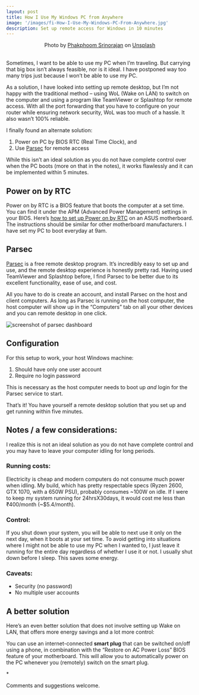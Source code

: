 ```yaml
---
layout: post
title: How I Use My Windows PC from Anywhere
image: '/images/fi-How-I-Use-My-Windows-PC-From-Anywhere.jpg'
description: Set up remote access for Windows in 10 minutes
---
```

<center>Photo by <a href="https://unsplash.com/@bukphak?utm_content=creditCopyText&utm_medium=referral&utm_source=unsplash">Phakphoom Srinorajan</a> on <a href="https://unsplash.com/photos/a-laptop-computer-sitting-on-top-of-a-table-TH5ZB2N2z7w?utm_content=creditCopyText&utm_medium=referral&utm_source=unsplash">Unsplash</a></center><br>

<p>Sometimes, I want to be able to use my PC when I’m traveling. But carrying that big box  isn’t always feasible, nor is it ideal. I have postponed way too many trips just because I won’t be able to use my PC.</p>



<p>As a solution, I have looked into setting up remote desktop, but I’m not happy with the traditional method – using WoL (Wake on LAN) to switch on the computer and using a program like TeamViewer or Splashtop for remote access. With all the port forwarding that you have to configure on your router while ensuring network security, WoL was too much of a hassle. It also wasn’t 100% reliable.</p>



<p>I finally found an alternate solution:</p>



<ol><li>Power on PC by BIOS RTC (Real Time Clock), and</li><li>Use <a href="https://parsec.app/">Parsec</a> for remote access</li></ol>



<p>While this isn’t an ideal solution as you do not have complete control over when the PC boots (more on that in the notes), it works flawlessly and it can be implemented within 5 minutes.</p>



<h2 class="has-large-font-size">Power on by RTC</h2>



<p>Power on by RTC is a BIOS feature that boots the computer at a set time. You can find it under the APM (Advanced Power Management) settings in your BIOS. Here’s <a href="https://www.asus.com/support/FAQ/1043640">how to set up Power on by RTC</a> on an ASUS motherboard. The instructions should be similar for other motherboard manufacturers. I have set my PC to boot everyday at 9am.</p>



<h2 class="has-large-font-size">Parsec</h2>



<p><a href="https://parsec.app/">Parsec</a> is a free remote desktop program. It’s incredibly easy to set up and use, and the remote desktop experience is honestly pretty rad. Having used TeamViewer and Splashtop before, I find Parsec to be better due to its excellent functionality, ease of use, and cost.</p>



<p>All you have to do is create an account, and install Parsec on the host and client computers. As long as Parsec is running on the host computer, the host computer will show up in the “Computers” tab on all your other devices and you can remote desktop in one click.</p>

<img src="{{ site.baseurl }}/images/parsec-screenshot.png" alt="screenshot of parsec dashboard">

<h2 class="has-large-font-size">Configuration</h2>



<p>For this setup to work, your host Windows machine:</p>



<ol><li>Should have only one user account</li><li>Require no login password</li></ol>



<p>This is necessary as the host computer needs to boot up <em>and</em> login for the Parsec service to start.</p>



<p>That’s it! You have yourself a remote desktop solution that you set up and get running within five minutes.</p>



<h2 class="has-large-font-size">Notes / a few considerations:</h2>



<p>I realize this is not an ideal solution as you do not have complete control and you may have to leave your computer idling for long periods.</p>



<h3 class="has-medium-font-size">Running costs:</h3>



<p>Electricity is cheap and modern computers do not consume much power when idling. My build, which has pretty respectable specs (Ryzen 2600, GTX 1070, with a 650W PSU), probably consumes ~100W on idle. If I were to keep my system running for 24hrsX30days, it would cost me less than ₹400/month (~$5.4/month).</p>



<h3 class="has-medium-font-size">Control:</h3>



<p>If you shut down your system, you will be able to next use it only on the next day, when it boots at your set time. To avoid getting into situations where I might not be able to use my PC when I wanted to, I just leave it running for the entire day regardless of whether I use it or not. I usually shut down before I sleep. This saves some energy.</p>



<h3 class="has-medium-font-size">Caveats:</h3>



<ul><li>Security (no password)</li><li>No multiple user accounts</li></ul>



<h2 class="has-large-font-size">A better solution</h2>



<p>Here’s an even better solution that does not involve setting up Wake on LAN, that offers more energy savings and a lot more control:</p>



<p>You can use an internet-connected <b>smart plug</b> that can be switched on/off using a phone, in combination with the “Restore on AC Power Loss” BIOS feature of your motherboard. This will allow you to automatically power on the PC whenever you (remotely) switch on the smart plug.</p>

<p class="has-text-align-center">*</p>


<p>Comments and suggestions welcome.</p>